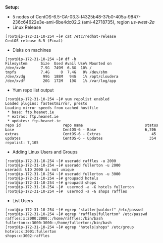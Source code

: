 **Setup:**
  * 5 nodes of CentOS-6.5-GA-03.3-f4325b48-37b0-405a-9847-236c64622e3e-ami-6be4dc02.2 (ami-42718735), region _us-west-2a_
  * Linux Release
```
[root@ip-172-31-10-254 ~]# cat /etc/redhat-release
CentOS release 6.5 (Final)
```
  * Disks on machines
```
[root@ip-172-31-10-254 ~]# df -h
Filesystem      Size  Used Avail Use% Mounted on
/dev/xvde       7.9G  749M  6.8G  10% /
tmpfs           7.4G     0  7.4G   0% /dev/shm
/dev/xvdg        99G  188M   94G   1% /opt/cloudera
/dev/xvdf        20G  172M   19G   1% /var/log/app

```

  * Yum repo list output
```
[root@ip-172-31-10-254 ~]# yum repolist enabled
Loaded plugins: fastestmirror, presto
Loading mirror speeds from cached hostfile
 * base: ftp.heanet.ie
 * extras: ftp.heanet.ie
 * updates: ftp.heanet.ie
repo id                   repo name                            status
base                      CentOS-6 - Base                      6,706
extras                    CentOS-6 - Extras                       45
updates                   CentOS-6 - Updates                     354
repolist: 7,105
```

  * Adding Linux Users and Groups
```
[root@ip-172-31-10-254 ~]# useradd raffles -u 2000
[root@ip-172-31-10-254 ~]# useradd fullerton -u 2000
useradd: UID 2000 is not unique
[root@ip-172-31-10-254 ~]# useradd fullerton -u 3000
[root@ip-172-31-10-254 ~]# groupadd hotels
[root@ip-172-31-10-254 ~]# groupadd shops
[root@ip-172-31-10-254 ~]#  usermod -a -G hotels fullerton
[root@ip-172-31-10-254 ~]#  usermod -a -G shops raffles
```
  * List Users
```
[root@ip-172-31-10-254 ~]# egrep "statler|waldorf" /etc/passwd
[root@ip-172-31-10-254 ~]# egrep "raffles|fullerton" /etc/passwd
raffles:x:2000:2000::/home/raffles:/bin/bash
fullerton:x:3000:3000::/home/fullerton:/bin/bash
[root@ip-172-31-10-254 ~]# egrep "hotels|shops" /etc/group
hotels:x:3001:fullerton
shops:x:3002:raffles

```
